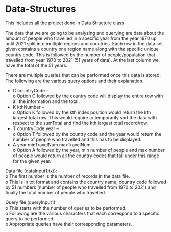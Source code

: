 # Data-Structures
This includes all the project done in Data Structure class

The data that we are going to be analyzing and querying are data about the amount of people 
who travelled in a specific year from the year 1970 up until 2021 split into multiple regions and 
countries. Each row in the data set given contains a country or a region name along with the 
specific unique country code. This is followed by the number of people/population that travelled 
from year 1970 to 2021 (51 years of data). At the last column we have the total of the 51 years.  
 
There are multiple queries that can be performed once this data is stored. The following are the 
various query options and their explanation.  
 
- C countryCode –  
o Option C followed by the country code will display the entire row with all the 
information and the total.  
- K kthNumber –  
o Option K followed by the kth index position would return the kth largest total 
row. This would require to temporarily sort the data with respect to the sumTotal 
and find the kth largest total record/row.  
- T countryCode year –  
o Option T followed by the country code and the year would return the number of 
people who travelled and this has to be displayed.  
- A year minTravelNum maxTravelNum –  
o Option A followed by the year, min number of people and max number of people 
would return all the country codes that fall under this range for the given year.

Data file (dataInput1.txt):  
o The first number is the number of records in the data file.  
o This is in txt format and contains the country name, country code followed by 51 
numbers (number of people who travelled from 1970 to 2021) and finally the total 
number of people who travelled.  

Query file (queryInput1):  
o This starts with the number of queries to be performed.  
o Following are the various characters that each correspond to a specific query to be 
performed.  
o Appropriate queries have their corresponding parameters.
